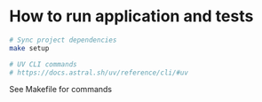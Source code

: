 # How to run application and tests

```bash
# Sync project dependencies
make setup

# UV CLI commands
# https://docs.astral.sh/uv/reference/cli/#uv
```

See Makefile for commands
